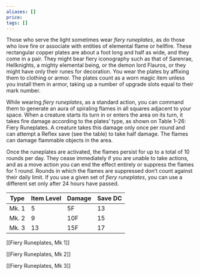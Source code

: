```yaml
---
aliases: []
price: 
tags: []
---
```


Those who serve the light sometimes wear _fiery runeplates_, as do those who love fire or associate with entities of elemental flame or hellfire. These rectangular copper plates are about a foot long and half as wide, and they come in a pair. They might bear fiery iconography such as that of Sarenrae, Hellknights, a mighty elemental being, or the demon lord Flauros, or they might have only their runes for decoration. You wear the plates by affixing them to clothing or armor. The plates count as a worn magic item unless you install them in armor, taking up a number of upgrade slots equal to their mark number.

While wearing _fiery runeplates_, as a standard action, you can command them to generate an aura of spiraling flames in all squares adjacent to your space. When a creature starts its turn in or enters the area on its turn, it takes fire damage according to the plates’ type, as shown on Table 1–26: Fiery Runeplates. A creature takes this damage only once per round and can attempt a Reflex save (see the table) to take half damage. The flames can damage flammable objects in the area.

Once the runeplates are activated, the flames persist for up to a total of 10 rounds per day. They cease immediately if you are unable to take actions, and as a move action you can end the effect entirely or suppress the flames for 1 round. Rounds in which the flames are suppressed don’t count against their daily limit. If you use a given set of _fiery runeplates_, you can use a different set only after 24 hours have passed.

| Type  | Item Level | Damage | Save DC |
| ----- | ---------- | ------ | ------- |
| Mk. 1 | 5          | 5F     | 13      |
| Mk. 2 | 9          | 10F    | 15      |
| Mk. 3 | 13         | 15F    | 17      |

[[Fiery Runeplates, Mk 1]]

[[Fiery Runeplates, Mk 2]]

[[Fiery Runeplates, Mk 3]]
